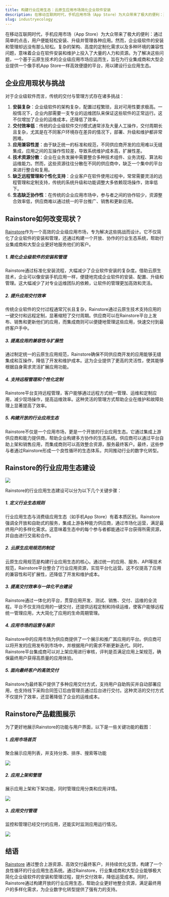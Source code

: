 ```yaml
---
title: 构建行业应用生态：云原生应用市场简化企业软件安装
description: 在移动互联网时代，手机应用市场（App Store）为大众带来了极大的便利：通过简单的点击，用户便能轻松安装、升级并管理各种应用。然而，企业级软件的安装和管理却远没有那么轻松。复杂的架构、高度的定制化需求以及多种环境的兼容性问题，意味着企业在软件安装和维护上投入了大量的人力和资源。为了解决这些问题，一个基于云原生技术的企业级应用市场应运而生，旨在为行业集成商和大型企业提供一个像手机App Store一样高效便捷的平台，用以建设行业应用生态。
slug: industryecology
---
```


在移动互联网时代，手机应用市场（App Store）为大众带来了极大的便利：通过简单的点击，用户便能轻松安装、升级并管理各种应用。然而，企业级软件的安装和管理却远没有那么轻松。复杂的架构、高度的定制化需求以及多种环境的兼容性问题，意味着企业在软件安装和维护上投入了大量的人力和资源。为了解决这些问题，一个基于云原生技术的企业级应用市场应运而生，旨在为行业集成商和大型企业提供一个像手机App Store一样高效便捷的平台，用以建设行业应用生态。

<!--truncate-->

## 企业应用现状与挑战

对于企业级软件而言，传统的交付与管理方式存在诸多挑战：

1. **安装复杂**：企业级软件的架构复杂，配置过程繁琐，且对可用性要求极高。一般情况下，企业内部需要一支专业的运维团队来保证这些软件的正常运行。这不仅增加了企业的运维成本，还降低了效率。
2. **交付效率低**：传统的企业级软件交付模式通常涉及大量人工操作，交付周期长且复杂，尤其是在不同客户环境存在差异的情况下，部署、升级和维护都非常困难。
3. **应用兼容性差**：由于缺乏统一的标准和规范，不同供应商开发的应用难以无缝集成，应用之间的互操作性较差，导致系统维护成本高，扩展性差。
4. **技术资源分散**：企业在业务发展中需要整合多种技术组件、业务流程、算法和运维能力。然而，这些资源往往分散在不同的供应商中，缺乏一个集中的平台来进行整合和复用。
5. **缺乏远程管理和个性化支持**：企业客户在软件使用过程中，常常需要灵活的远程管理和定制支持，传统的系统升级和功能调整大多依赖现场操作，效率低下。
6. **生态缺乏协作性**：在传统的企业应用市场中，参与者之间的协作较少，资源整合效率低，供应商难以通过统一的平台推广、销售和更新应用。

## Rainstore如何改变现状？

[Rainstore](https://rainbond.com/marketplace)作为一个高效的企业级应用市场，专为解决这些挑战而设计。它不仅简化了企业软件的安装和管理，还通过构建一个开放、协作的行业生态系统，帮助行业集成商和大型企业更好地服务他们的客户。

##### 1. 简化企业级软件的安装和管理

Rainstore通过标准化安装流程，大幅减少了企业软件安装的复杂度。借助云原生技术，企业可以像安装手机应用一样，便捷地完成企业软件的安装、配置、升级和管理。这大幅减少了对专业运维团队的依赖，让软件的管理更加高效和灵活。

##### 2. 提升应用交付效率

传统企业软件的交付过程通常冗长且复杂，Rainstore通过云原生技术支持应用的一键交付和远程定制，显著缩短了交付周期。供应商可以在Rainstore平台上发布、销售和更新他们的应用，而集成商则可以便捷地管理这些应用，快速交付到最终客户手中。

##### 3. 提高应用的兼容性与扩展性

通过制定统一的云原生应用规范，Rainstore确保不同供应商开发的应用能够无缝集成和互操作，降低了开发和维护成本。这为企业提供了更高的灵活性，使其能够根据自身需求灵活扩展应用功能。

##### 4. 支持远程管理和个性化定制

Rainstore平台支持远程管理，客户能够通过远程方式统一管理、运维和定制应用，减少现场操作，提高运维效率。这种灵活的管理方式帮助企业在维护和故障处理上显著提高了效率。

##### 5. 构建开放的行业应用生态

Rainstore不仅是一个应用市场，更是一个开放的行业应用生态。它通过集成上游供应商和能力提供商，帮助企业构建多方协作的生态系统。供应商可以通过平台自助上架和销售应用，而集成商则可以高效整合资源，服务最终客户。最终，这些参与者通过Rainstore形成一个良性循环的生态体系，共同推动行业的数字化转型。

## Rainstore的行业应用生态建设

![](https://static.goodrain.com/marketplace/%E8%A7%A3%E5%86%B3%E6%96%B9%E6%A1%88/%E8%A1%8C%E4%B8%9A%E7%94%9F%E6%80%81/AvFCZsGn32oaQMqApy7sB0slLUVSaTvXLKSoy5ybJlA%3D.png)

Rainstore的行业应用生态建设可以分为以下几个关键步骤：

##### 1. 定义行业生态规则

行业应用生态与消费级应用生态（如手机App Store）有着本质区别。Rainstore强调全开放和自助式的服务，集成上游各种能力供应商，通过市场化运营，满足最终用户的多样化需求。这意味着生态中的每个参与者都能通过平台获得所需资源，并自由进行交易和合作。

##### 2. 云原生应用规范的制定

云原生应用规范是构建行业应用生态的核心。通过统一的应用、服务、API等技术规范，Rainstore平台整合了行业应用资源，实现平台化运营。这不仅提高了应用的兼容性和可扩展性，还降低了开发和维护成本。

##### 3. 提高交付效率与一体化平台建设

Rainstore通过一体化的平台，贯穿应用开发、测试、销售、交付、运维的全流程。平台不仅支持应用的一键交付，还提供远程定制和持续运维，使客户能够远程统一管理应用，大大简化了应用的生命周期管理。

##### 4. 应用市场的运营与展示

Rainstore中的应用市场为供应商提供了一个展示和推广其应用的平台。供应商可以将开发的应用发布到市场中，并根据用户的需求不断更新迭代。同时，Rainstore平台集成商可以对上架应用进行审核，评判是否满足应用上架规范，确保最终用户获得高质量的应用体验。

##### 5. 面向最终客户的高效交付

Rainstore为最终客户提供了多种应用交付方式，支持用户自助购买并自动部署应用，也支持线下采购合同签订后由管理员通过后台进行交付。这种灵活的交付方式不仅提升了效率，还显著降低了企业的运维成本。

## Rainstore产品截图展示

为了更好地展示Rainstore的功能与用户界面，以下是一些关键功能的截图：

##### 1. 应用市场首页

聚合展示应用列表，并支持分类、排序、搜索等功能

![](https://static.goodrain.com/marketplace/%E8%A7%A3%E5%86%B3%E6%96%B9%E6%A1%88/%E8%A1%8C%E4%B8%9A%E7%94%9F%E6%80%81/8v6UUVEKkDx_ucgAcq3UeSSZ_4Wz0SvvgQt0_Pxczfs%3D.webp)

##### 2. 应用上架和管理

展示应用上架和下架功能，同时管理应用分类和应用详情。

![](https://static.goodrain.com/marketplace/%E8%A7%A3%E5%86%B3%E6%96%B9%E6%A1%88/%E8%A1%8C%E4%B8%9A%E7%94%9F%E6%80%81/c1tmTg43g9-g2G4J2DZZIPXcAhNd-6chF_BJBC18fus%3D.webp)

##### 3. 应用交付管理

监控和管理已经交付的应用，还能实时监测应用运行情况。

![](https://static.goodrain.com/marketplace/%E8%A7%A3%E5%86%B3%E6%96%B9%E6%A1%88/%E8%A1%8C%E4%B8%9A%E7%94%9F%E6%80%81/6MpMBVgiA2oJoiPZD7gY_seFo-vLyjnd-ZisiO8ptJM%3D.png)

## 结语

[Rainstore](https://rainbond.com/marketplace) 通过整合上游资源、高效交付最终客户，并持续优化反馈，构建了一个良性循环的行业应用生态系统。通过Rainstore，行业集成商和大型企业能够极大简化企业级软件的安装和管理过程，提升交付效率，降低运营成本。同时，Rainstore通过构建开放的行业应用生态，帮助企业更好地整合资源，满足最终用户的多样化需求，为企业数字化转型提供了强有力的支持。